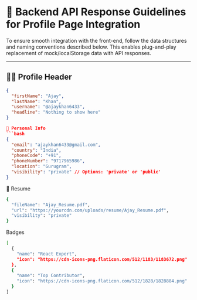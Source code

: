 # 📘 Backend API Response Guidelines for Profile Page Integration

To ensure smooth integration with the front-end, follow the data structures and naming conventions described below. This enables plug-and-play replacement of mock/localStorage data with API responses.

---

## 🧑‍💼 Profile Header

```json
{
  "firstName": "Ajay",
  "lastName": "Khan",
  "username": "@ajaykhan6433",
  "headline": "Nothing to show here"
}

📧 Personal Info
```bash
{
  "email": "ajaykhan6433@gmail.com",
  "country": "India",
  "phoneCode": "+91",
  "phoneNumber": "9717965986",
  "location": "Gurugram",
  "visibility": "private" // Options: 'private' or 'public'
}
```

📄 Resume
```bash
{
  "fileName": "Ajay_Resume.pdf",
  "url": "https://yourcdn.com/uploads/resume/Ajay_Resume.pdf",
  "visibility": "private"
}
```

 Badges
```bash
[
  {
    "name": "React Expert",
    "icon": "https://cdn-icons-png.flaticon.com/512/1183/1183672.png"
  },
  {
    "name": "Top Contributor",
    "icon": "https://cdn-icons-png.flaticon.com/512/1828/1828884.png"
  }
]
```